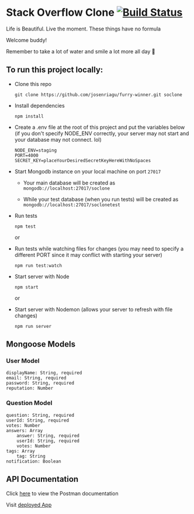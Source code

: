 # Stack Overflow Clone [![Build Status](https://travis-ci.org/josenriagu/furry-winner.svg?branch=master)](https://travis-ci.org/josenriagu/furry-winner)
Life is Beautiful. Live the moment. These things have no formula

Welcome buddy!

Remember to take a lot of water and smile a lot more all day 🤩

## To run this project locally:
- Clone this repo

    `git clone https://github.com/josenriagu/furry-winner.git soclone`

- Install dependencies

    `npm install`

- Create a .env file at the root of this project and put the variables below (if you don't specify NODE_ENV correctly, your server may not start and your database may not connect. lol)

    ```
    NODE_ENV=staging
    PORT=4000
    SECRET_KEY=placeYourDesiredSecretKeyHereWithNoSpaces
    ```

- Start Mongodb instance on your local machine on port `27017`

  - Your main database will be created as `mongodb://localhost:27017/soclone`

  - While your test database (when you run tests) will be created as `mongodb://localhost:27017/soclonetest`

- Run tests

    `npm test`

    or

- Run tests while watching files for changes (you may need to specify a different PORT since it may conflict with starting your server)

    `npm run test:watch`

- Start server with Node

    `npm start`

    or

- Start server with Nodemon (allows your server to refresh with file changes)

    `npm run server`

## Mongoose Models

### User Model

```
displayName: String, required
email: String, required
password: String, required
reputation: Number
```

### Question Model

```
question: String, required
userId: String, required
votes: Number
answers: Array
    answer: String, required
    userId: String, required
    votes: Number
tags: Array
    tag: String
notification: Boolean
```

## API Documentation

Click [here](https://documenter.getpostman.com/view/7809888/SWTD9HTJ?version=latest) to view the Postman documentation

Visit [deployed App](https://soclone.herokuapp.com)